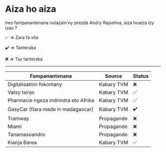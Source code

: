 # Aiza ho aiza
Ireo fampanantenana nolazain'ny prezdà Andry Rajoelina, aiza hoaiza izy izao ?

:white_check_mark: => Zara fa vita

:heavy_check_mark: => Tanteraka

:x:  => Tsy tanteraka


--------------------------------------------------------------------------
|Fampanantenana                        |  Source     | Status             |
|--------------------------------------|-------------|--------------------|
| Digitalisation fokontany             | Kabary TVM  | :x:                |
| Vatsy tsinjo                         | Kabary TVM  | :white_check_mark: |
| Pharmacie ngeza indrindra eto Afrika | Kabary TVM  | :white_check_mark: |
| GasyCar (fiara made in madagascar)   | Kabary TVM  | :heavy_check_mark: |
| Tramway                              | Propagande  | :x:                |
| Miami                                | Propagande  | :x:                |
| Tanamasoandro                        | Propagande  | :x:                |
| Kianja Barea                         | Kabary TVM  | :white_check_mark: |
